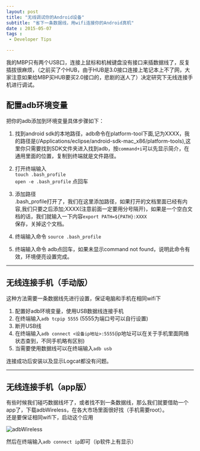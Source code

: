 ```yaml
---
layout: post
title: "无线调试你的Android设备"
subtitle: "省下一条数据线，用wifi连接你的Android真机"
date : 2015-05-07
tags :
 - Developer Tips

---
```


我的MBP只有两个USB口，连接上鼠标和机械键盘没有接口来插数据线了，反复插拔很麻烦，（之前买了个HUB，由于HUB是3.0接口连接上笔记本上不了网，大家注意如果给MBP买HUB要买2.0接口的，悲剧的送人了）决定研究下无线连接手机进行调试。

## 配置adb环境变量 

把你的adb添加到环境变量具体步骤如下：   

1. 找到android sdk的本地路径，adb命令在platform-tool下面,记为XXXX，我的路径是(/Applications/eclipse/android-sdk-mac_x86/platform-tools),这里你只需要找到SDK文件夹进入找到adb，按`command+i`可以先显示简介，在通用里面的位置，复制到终端就是文件路径。  

2. 打开终端输入  
`touch .bash_profile`   
`open -e .bash_profile`  点回车   

3. 添加路径   
.bash_profile打开了，我们在这里添加路径，如果打开的文档里面已经有内容,我们只要之后添加;XXXX(注意前面一定要用分号隔开)，如果是一个空白文档的话，我们就输入一下内容`export PATH=${PATH}:XXXX`  
保存，关掉这个文档。

4. 终端输入命令  `source .bash_profile `

5. 终端输入命令 adb点回车，如果未显示command not found，说明此命令有效，环境便亮设置完成。

---

## 无线连接手机（手动版）
这种方法需要一条数据线先进行设置，保证电脑和手机在相同wifi下

1. 配置好adb环境变量，使用USB数据线连接手机  
2. 在终端输入`adb tcpip 5555` (5555为端口号可以自行设置)
3. 断开USB线
4. 在终端输入`adb connect <设备ip地址>:5555`(ip地址可以在关于手机里面网络状态查到，不同手机略有区别)
5. 当需要使用数据线可以在终端输入`adb usb`

连接成功后安装以及显示Logcat都没有问题。

---

## 无线连接手机（app版） 

有些时候我们碰巧数据线坏了，或者找不到一条数据线，那么我们就要借助一个app了，下载adbWireless，在各大市场里面很好找（手机需要root）。  
还是要保证相同wifi下，启动这个应用

![adbWireless]({{site.url}}/images/S50508-015351.jpg)    


然后在终端输入`adb connect ip`即可（ip软件上有显示）





